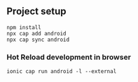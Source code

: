 ## Project setup
```
npm install
npx cap add android
npx cap sync android
```

### Hot Reload development in browser
```
ionic cap run android -l --external
```


